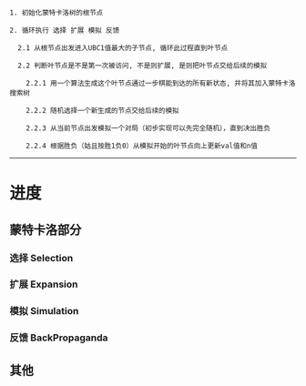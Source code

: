 ```

1. 初始化蒙特卡洛树的根节点

2. 循环执行 选择 扩展 模拟 反馈

  2.1 从根节点出发进入UBC1值最大的子节点, 循环此过程直到叶节点

  2.2 判断叶节点是不是第一次被访问, 不是则扩展, 是则把叶节点交给后续的模拟

    2.2.1 用一个算法生成这个叶节点通过一步棋能到达的所有新状态, 并将其加入蒙特卡洛搜索树
  
    2.2.2 随机选择一个新生成的节点交给后续的模拟
  
    2.2.3 从当前节点出发模拟一个对局（初步实现可以先完全随机），直到决出胜负

    2.2.4 根据胜负（姑且按胜1负0）从模拟开始的叶节点向上更新val值和n值 

```

---

# 进度

## 蒙特卡洛部分

### 选择 Selection

### 扩展 Expansion

### 模拟 Simulation

### 反馈 BackPropaganda

## 其他
